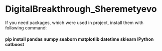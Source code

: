 # DigitalBreakthrough_Sheremetyevo
If you need packages, which were used in project, install them with following command:

#### pip install pandas numpy seaborn matplotlib datetime sklearn IPython catboost
